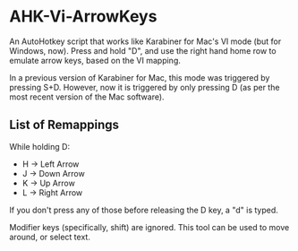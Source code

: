 # AHK-Vi-ArrowKeys
An AutoHotkey script that works like Karabiner for Mac's VI mode (but for Windows, now). Press and hold "D", and use the right hand home row to emulate arrow keys, based on the VI mapping.

In a previous version of Karabiner for Mac, this mode was triggered by pressing S+D. However, now it is triggered by only pressing D (as per the most recent version of the Mac software).

## List of Remappings
While holding D:
* H -> Left Arrow
* J -> Down Arrow
* K -> Up Arrow
* L -> Right Arrow

If you don't press any of those before releasing the D key, a "d" is typed.

Modifier keys (specifically, shift) are ignored. This tool can be used to move around, or select text.